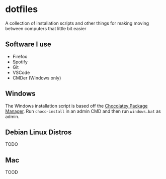 # dotfiles
A collection of installation scripts and other things for making moving between computers that little bit easier

## Software I use
 - Firefox
 - Spotify
 - Git
 - VSCode
 - CMDer (Windows only)

## Windows
The Windows installation script is based off the [Chocolatey Package Manager](https://chocolatey.org/). Run `choco-install` in an admin CMD and then run `windows.bat` as admin. 

## Debian Linux Distros
TODO

## Mac
TOOD